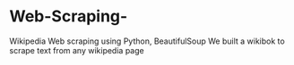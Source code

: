 # Web-Scraping-
Wikipedia Web scraping using Python, BeautifulSoup
We built a wikibok to scrape text from any wikipedia page
